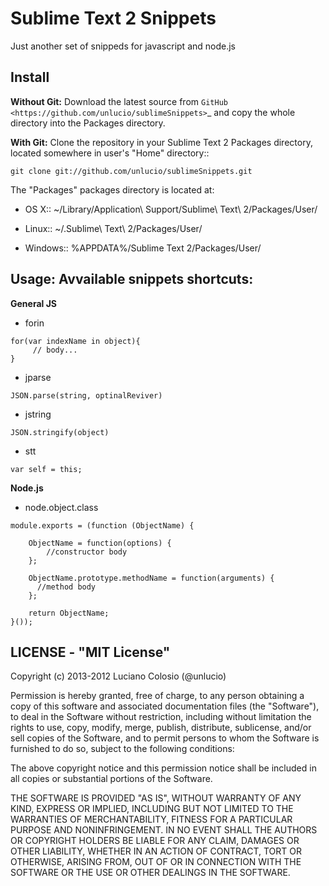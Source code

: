 Sublime Text 2 Snippets
===========

Just another set of snippeds for javascript and node.js

## Install

**Without Git:** Download the latest source from `GitHub <https://github.com/unlucio/sublimeSnippets>`_ and copy the whole directory into the Packages directory.

**With Git:** Clone the repository in your Sublime Text 2 Packages directory, located somewhere in user's "Home" directory::

    git clone git://github.com/unlucio/sublimeSnippets.git


The "Packages" packages directory is located at:

* OS X:: ~/Library/Application\ Support/Sublime\ Text\ 2/Packages/User/

* Linux:: ~/.Sublime\ Text\ 2/Packages/User/

* Windows:: %APPDATA%/Sublime Text 2/Packages/User/

## Usage: Avvailable snippets shortcuts:

__General JS__
* forin
```
for(var indexName in object){
	 // body...
}
```
* jparse
```
JSON.parse(string, optinalReviver)
```
* jstring
```
JSON.stringify(object)
```
* stt
```
var self = this;
```

__Node.js__
* node.object.class
```
module.exports = (function (ObjectName) {

	ObjectName = function(options) {
		//constructor body
	};

	ObjectName.prototype.methodName = function(arguments) {
	  //method body
	};

	return ObjectName;
}());

```

## LICENSE - "MIT License"

Copyright (c) 2013-2012 Luciano Colosio (@unlucio)

Permission is hereby granted, free of charge, to any person
obtaining a copy of this software and associated documentation
files (the "Software"), to deal in the Software without
restriction, including without limitation the rights to use,
copy, modify, merge, publish, distribute, sublicense, and/or sell
copies of the Software, and to permit persons to whom the
Software is furnished to do so, subject to the following
conditions:

The above copyright notice and this permission notice shall be
included in all copies or substantial portions of the Software.

THE SOFTWARE IS PROVIDED "AS IS", WITHOUT WARRANTY OF ANY KIND,
EXPRESS OR IMPLIED, INCLUDING BUT NOT LIMITED TO THE WARRANTIES
OF MERCHANTABILITY, FITNESS FOR A PARTICULAR PURPOSE AND
NONINFRINGEMENT. IN NO EVENT SHALL THE AUTHORS OR COPYRIGHT
HOLDERS BE LIABLE FOR ANY CLAIM, DAMAGES OR OTHER LIABILITY,
WHETHER IN AN ACTION OF CONTRACT, TORT OR OTHERWISE, ARISING
FROM, OUT OF OR IN CONNECTION WITH THE SOFTWARE OR THE USE OR
OTHER DEALINGS IN THE SOFTWARE.